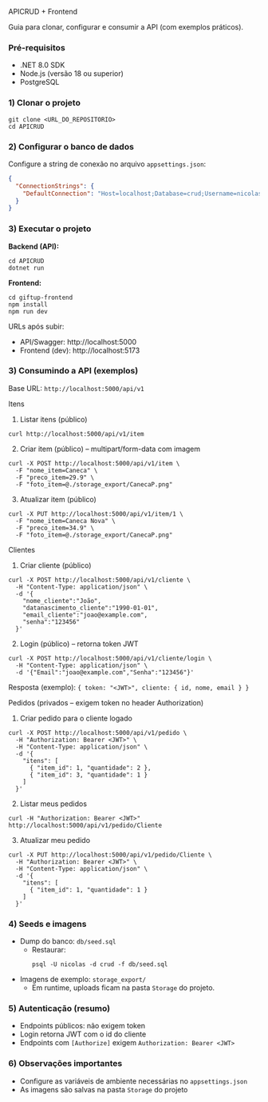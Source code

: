 APICRUD + Frontend

Guia para clonar, configurar e consumir a API (com exemplos práticos).

### Pré-requisitos
- .NET 8.0 SDK
- Node.js (versão 18 ou superior)
- PostgreSQL

### 1) Clonar o projeto
```
git clone <URL_DO_REPOSITORIO>
cd APICRUD
```

### 2) Configurar o banco de dados
Configure a string de conexão no arquivo `appsettings.json`:
```json
{
  "ConnectionStrings": {
    "DefaultConnection": "Host=localhost;Database=crud;Username=nicolas;Password=SuaSenhaSegura"
  }
}
```

### 3) Executar o projeto

**Backend (API):**
```
cd APICRUD
dotnet run
```

**Frontend:**
```
cd giftup-frontend
npm install
npm run dev
```

URLs após subir:
- API/Swagger: http://localhost:5000
- Frontend (dev): http://localhost:5173

### 3) Consumindo a API (exemplos)

Base URL: `http://localhost:5000/api/v1`

Itens
1) Listar itens (público)
```
curl http://localhost:5000/api/v1/item
```

2) Criar item (público) – multipart/form-data com imagem
```
curl -X POST http://localhost:5000/api/v1/item \
  -F "nome_item=Caneca" \
  -F "preco_item=29.9" \
  -F "foto_item=@./storage_export/CanecaP.png"
```

3) Atualizar item (público)
```
curl -X PUT http://localhost:5000/api/v1/item/1 \
  -F "nome_item=Caneca Nova" \
  -F "preco_item=34.9" \
  -F "foto_item=@./storage_export/CanecaP.png"
```

Clientes
1) Criar cliente (público)
```
curl -X POST http://localhost:5000/api/v1/cliente \
  -H "Content-Type: application/json" \
  -d '{
    "nome_cliente":"João",
    "datanascimento_cliente":"1990-01-01",
    "email_cliente":"joao@example.com",
    "senha":"123456"
  }'
```

2) Login (público) – retorna token JWT
```
curl -X POST http://localhost:5000/api/v1/cliente/login \
  -H "Content-Type: application/json" \
  -d '{"Email":"joao@example.com","Senha":"123456"}'
```
Resposta (exemplo): `{ token: "<JWT>", cliente: { id, nome, email } }`

Pedidos (privados – exigem token no header Authorization)
1) Criar pedido para o cliente logado
```
curl -X POST http://localhost:5000/api/v1/pedido \
  -H "Authorization: Bearer <JWT>" \
  -H "Content-Type: application/json" \
  -d '{
    "itens": [
      { "item_id": 1, "quantidade": 2 },
      { "item_id": 3, "quantidade": 1 }
    ]
  }'
```

2) Listar meus pedidos
```
curl -H "Authorization: Bearer <JWT>" http://localhost:5000/api/v1/pedido/Cliente
```

3) Atualizar meu pedido
```
curl -X PUT http://localhost:5000/api/v1/pedido/Cliente \
  -H "Authorization: Bearer <JWT>" \
  -H "Content-Type: application/json" \
  -d '{
    "itens": [
      { "item_id": 1, "quantidade": 1 }
    ]
  }'
```

### 4) Seeds e imagens
- Dump do banco: `db/seed.sql`
  - Restaurar:
    ```
    psql -U nicolas -d crud -f db/seed.sql
    ```
- Imagens de exemplo: `storage_export/`
  - Em runtime, uploads ficam na pasta `Storage` do projeto.

### 5) Autenticação (resumo)
- Endpoints públicos: não exigem token
- Login retorna JWT com o id do cliente
- Endpoints com `[Authorize]` exigem `Authorization: Bearer <JWT>`

### 6) Observações importantes
- Configure as variáveis de ambiente necessárias no `appsettings.json`
- As imagens são salvas na pasta `Storage` do projeto

